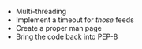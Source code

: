 * Multi-threading
* Implement a timeout for *those* feeds
* Create a proper man page
* Bring the code back into PEP-8
